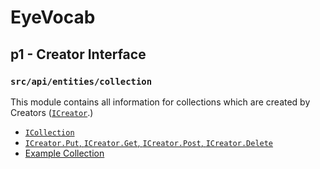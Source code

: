 # EyeVocab
## p1 - Creator Interface
### `src/api/entities/collection`

This module contains all information for collections which are created by Creators ([`ICreator`](../users/creator/creator.interface.ts).)

* [`ICollection`](./collection.interface.ts)
* [`ICreator.Put`, `ICreator.Get`, `ICreator.Post`, `ICreator.Delete`](./index.ts)
* [Example Collection](./collection.example.ts)